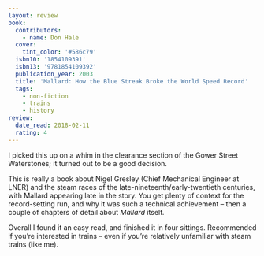 ```yaml
---
layout: review
book:
  contributors:
    - name: Don Hale
  cover:
    tint_color: '#586c79'
  isbn10: '1854109391'
  isbn13: '9781854109392'
  publication_year: 2003
  title: 'Mallard: How the Blue Streak Broke the World Speed Record'
  tags:
    - non-fiction
    - trains
    - history
review:
  date_read: 2018-02-11
  rating: 4
---
```


I picked this up on a whim in the clearance section of the Gower Street Waterstones; it turned out to be a good decision.

This is really a book about Nigel Gresley (Chief Mechanical Engineer at LNER) and the steam races of the late-nineteenth/early-twentieth centuries, with Mallard appearing late in the story. You get plenty of context for the record-setting run, and why it was such a technical achievement – then a couple of chapters of detail about *Mallard* itself.

Overall I found it an easy read, and finished it in four sittings. Recommended if you’re interested in trains – even if you’re relatively unfamiliar with steam trains (like me).
